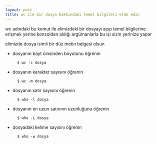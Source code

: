 ```yaml
---
layout: post
title: wc ile bir dosya hakkındaki temel bilgileri elde edin
---
```


wc adındaki bu komut ile elimizdeki bir dosyayı açıp temel bilgilerine erişmek yerine konsoldan aldığı argümanlarla bu işi sizin yerinize yapar

elimizde dosya isimli bir düz metin belgesi olsun

- dosyanın bayt cinsinden boyutunu öğrenin 

        $ wc -c dosya

- dosyanın karakter sayısını öğrenin

        $ wc -m dosya

- dosyanın satır sayısını öğrenin

        $ who -l dosya

- dosyanın en uzun satırının uzunluğunu öğrenin

        $ who -L dosya

- dosyadaki kelime sayısını öğrenin

        $ who -w dosya



